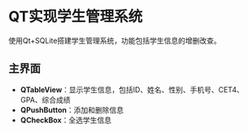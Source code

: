 # QT实现学生管理系统

使用Qt+SQLite搭建学生管理系统，功能包括学生信息的增删改查。

## 主界面

- **QTableView**：显示学生信息，包括ID、姓名、性别、手机号、CET4、GPA、综合成绩
- **QPushButton**：添加和删除信息
- **QCheckBox**：全选学生信息